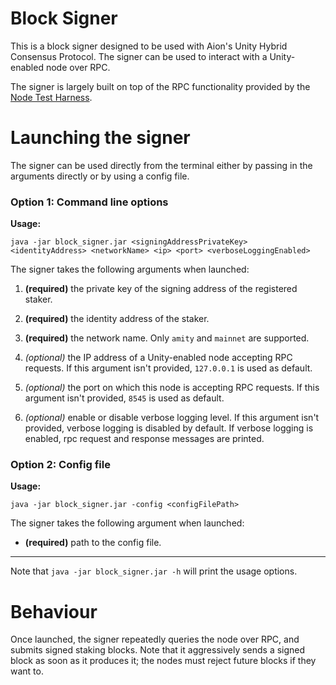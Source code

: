 # Block Signer

This is a block signer designed to be used with Aion's Unity Hybrid Consensus Protocol. The signer can be used to interact with a Unity-enabled node over RPC.

The signer is largely built on top of the RPC functionality provided by the [Node Test Harness](https://github.com/aionnetwork/node_test_harness "Node Test Harness").

# Launching the signer

The signer can be used directly from the terminal either by passing in the arguments directly or by using a config file.


### Option 1: Command line options

**Usage:**

`java -jar block_signer.jar <signingAddressPrivateKey> <identityAddress> <networkName> <ip> <port> <verboseLoggingEnabled>`

The signer takes the following arguments when launched:

1. **(required)** the private key of the signing address of the registered staker. 

2. **(required)** the identity address of the staker. 

3. **(required)** the network name. Only `amity` and `mainnet` are supported. 

4. *(optional)* the IP address of a Unity-enabled node accepting RPC requests. If this argument isn't provided, `127.0.0.1` is used as default.

5. *(optional)* the port on which this node is accepting RPC requests. If this argument isn't provided, `8545` is used as default.

6. *(optional)* enable or disable verbose logging level. If this argument isn't provided, verbose logging is disabled by default. 
If verbose logging is enabled, rpc request and response messages are printed.

### Option 2: Config file
**Usage:**

`java -jar block_signer.jar -config <configFilePath>`

The signer takes the following argument when launched:
 - **(required)** path to the config file. 
 

---
Note that `java -jar block_signer.jar -h` will print the usage options.

# Behaviour

Once launched, the signer repeatedly queries the node over RPC, and submits signed staking blocks. Note that it aggressively sends a signed block as soon as it produces it; the nodes must reject future blocks if they want to.
